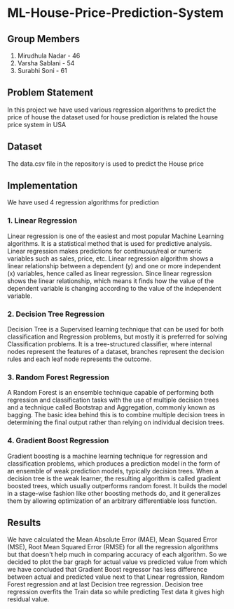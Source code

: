 # ML-House-Price-Prediction-System

## Group Members 
1. Mirudhula Nadar - 46
2. Varsha Sablani - 54
3. Surabhi Soni - 61

## Problem Statement
In this project we have used various regression algorithms to predict the price of house the dataset used for house prediction is related the house price system in USA

## Dataset 
The data.csv file in the repository is used to predict the House price

## Implementation
We have used 4 regression algorithms for prediction

### 1. Linear Regression
Linear regression is one of the easiest and most popular Machine Learning algorithms. It is a statistical method that is used for predictive analysis. Linear regression makes predictions for continuous/real or numeric variables such as sales, price, etc. Linear regression algorithm shows a linear relationship between a dependent (y) and one or more independent (x) variables, hence called as linear regression. Since linear regression shows the linear relationship, which means it finds how the value of the dependent variable is changing according to the value of the independent variable.

### 2. Decision Tree Regression
Decision Tree is a Supervised learning technique that can be used for both classification and Regression problems, but mostly it is preferred for solving Classification problems. It is a tree-structured classifier, where internal nodes represent the features of a dataset, branches represent the decision rules and each leaf node represents the outcome. 

### 3. Random Forest Regression
A Random Forest is an ensemble technique capable of performing both regression and classification tasks with the use of multiple decision trees and a technique called Bootstrap and Aggregation, commonly known as bagging. The basic idea behind this is to combine multiple decision trees in determining the final output rather than relying on individual decision trees.


### 4. Gradient Boost Regression
Gradient boosting is a machine learning technique for regression and classification problems, which produces a prediction model in the form of an ensemble of weak prediction models, typically decision trees. When a decision tree is the weak learner, the resulting algorithm is called gradient boosted trees, which usually outperforms random forest. It builds the model in a stage-wise fashion like other boosting methods do, and it generalizes them by allowing optimization of an arbitrary differentiable loss function.

## Results
We have calculated the Mean Absolute Error (MAE), Mean Squared Error (MSE), Root Mean Squared Error (RMSE) for all the regression algorithms but that doesn't help much in comparing accuracy of each algorithm. So we decided to plot the bar graph for actual value vs predicted value from which we have concluded that Gradient Boost regressor has less difference between actual and predicted value next to that Linear regression, Random Forest regression and at last Decision tree regression. 
Decision tree regression overfits the Train data so while predicting Test data it gives high residual value.
